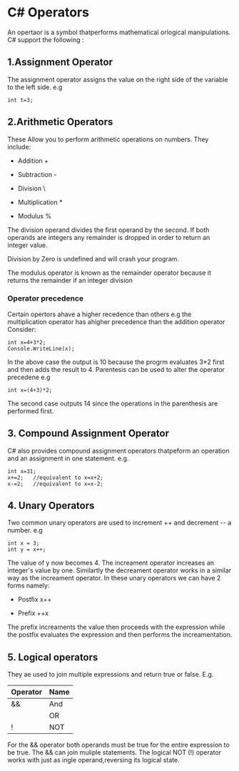 # C# Operators

 An opertaor is a symbol thatperforms mathematical orlogical manipulations. C# support the following :

## 1.Assignment Operator

The assignment operator assigns the value on the right side of the variable to the left side.
e.g

```Csharp
int t=3;
```

## 2.Arithmetic Operators

These Allow you to perform arithmetic operations on numbers.
They include:

* Addition +

* Subtraction -

* Division \

* Multiplication *

* Modulus %

The division operand divides the first operand by the second. If both operands are integers any remainder is dropped in order to return an integer value.

Division by Zero is undefined and will crash your program.

The modulus operator is known as the remainder operator because it returns the remainder if an integer division

### Operator precedence

Certain opertors ahave a higher recedence than others e.g the multiplication operator has ahigher precedence than the addition operator
Consider:

```Csharp
int x=4+3*2;
Console.WriteLine(x);
```

In the above case the output is 10 because the progrm evaluates 3*2 first and then adds the result to 4.
Parentesis can be used to alter the operator precedene
e.g

```Csharp
int x=(4+3)*2;
```

The second case outputs 14 since the operations in the parenthesis are performed first.

## 3. Compound Assignment Operator

C# also provides compound assignment operators thatpeform an operation and an assignment in one statement.
e.g.

```Csharp
int x=31;
x+=2;   //equivalent to x=x+2;
x-=2;   //equivalent to x=x-2;
```

## 4. Unary Operators

Two common unary operators are used to increment ++ and decrement -- a number.
e.g

```Csharp
int x = 3;
int y = x++;
```

The value of y now becomes 4.
The increament operator increases an integer's value by one.
Similartly the decreament operator works in a similar way as the increament operator.
In these unary operators we can have 2 forms namely:

* Postfix  x++

* Prefix  ++x

The prefix increaments the value then proceeds with the expression while the postfix evaluates the expression and then performs the increamentation.

## 5. Logical operators

They ae used to join multiple expressions and return true or false.
E.g.

| Operator      | Name
| ------------- |:----
| &&            | And
|              | OR
| !             | NOT

For the && operator both operands must be true  for the entire expression to be true.
The && can join muliple statements.
The logical NOT (!) operator works with just as ingle operand,reversing its logical state.

